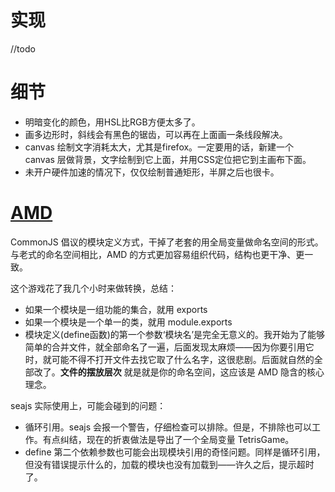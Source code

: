 # 实现 

//todo

# 细节

* 明暗变化的颜色，用HSL比RGB方便太多了。
* 画多边形时，斜线会有黑色的锯齿，可以再在上面画一条线段解决。
* canvas 绘制文字消耗太大，尤其是firefox。一定要用的话，新建一个 canvas 层做背景，文字绘制到它上面，并用CSS定位把它到主画布下面。
* 未开户硬件加速的情况下，仅仅绘制普通矩形，半屏之后也很卡。

# [AMD](http://wiki.commonjs.org/wiki/Modules/AsynchronousDefinition)

CommonJS 倡议的模块定义方式，干掉了老套的用全局变量做命名空间的形式。
与老式的命名空间相比，AMD 的方式更加容易组织代码，结构也更干净、更一致。

这个游戏花了我几个小时来做转换，总结：

* 如果一个模块是一组功能的集合，就用 exports
* 如果一个模块是一个单一的类，就用 module.exports
* 模块定义(define函数)的第一个参数‘模块名’是完全无意义的。我开始为了能够简单的合并文件，就全部命名了一遍，后面发现太麻烦——因为你要引用它时，就可能不得不打开文件去找它取了什么名字，这很悲剧。后面就自然的全部改了。**文件的摆放层次** 就是就是你的命名空间，这应该是 AMD 隐含的核心理念。

seajs 实际使用上，可能会碰到的问题：

* 循环引用。seajs 会报一个警告，仔细检查可以排除。但是，不排除也可以工作。有点纠结，现在的折衷做法是导出了一个全局变量 TetrisGame。
* define 第二个依赖参数也可能会出现模块引用的奇怪问题。同样是循环引用，但没有错误提示什么的，加载的模块也没有加载到——许久之后，提示超时了。
